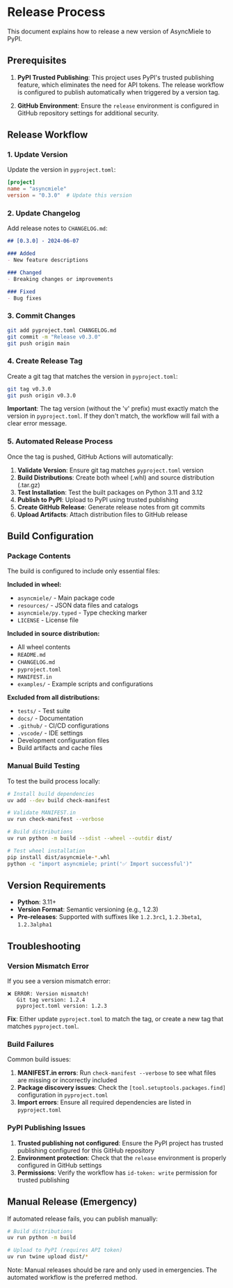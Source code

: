 # Release Process

This document explains how to release a new version of AsyncMiele to PyPI.

## Prerequisites

1. **PyPI Trusted Publishing**: This project uses PyPI's trusted publishing feature, which eliminates the need for API tokens. The release workflow is configured to publish automatically when triggered by a version tag.

2. **GitHub Environment**: Ensure the `release` environment is configured in GitHub repository settings for additional security.

## Release Workflow

### 1. Update Version

Update the version in `pyproject.toml`:

```toml
[project]
name = "asyncmiele"
version = "0.3.0"  # Update this version
```

### 2. Update Changelog

Add release notes to `CHANGELOG.md`:

```markdown
## [0.3.0] - 2024-06-07

### Added
- New feature descriptions

### Changed
- Breaking changes or improvements

### Fixed
- Bug fixes
```

### 3. Commit Changes

```bash
git add pyproject.toml CHANGELOG.md
git commit -m "Release v0.3.0"
git push origin main
```

### 4. Create Release Tag

Create a git tag that matches the version in `pyproject.toml`:

```bash
git tag v0.3.0
git push origin v0.3.0
```

**Important**: The tag version (without the 'v' prefix) must exactly match the version in `pyproject.toml`. If they don't match, the workflow will fail with a clear error message.

### 5. Automated Release Process

Once the tag is pushed, GitHub Actions will automatically:

1. **Validate Version**: Ensure git tag matches `pyproject.toml` version
2. **Build Distributions**: Create both wheel (.whl) and source distribution (.tar.gz)
3. **Test Installation**: Test the built packages on Python 3.11 and 3.12
4. **Publish to PyPI**: Upload to PyPI using trusted publishing
5. **Create GitHub Release**: Generate release notes from git commits
6. **Upload Artifacts**: Attach distribution files to GitHub release

## Build Configuration

### Package Contents

The build is configured to include only essential files:

**Included in wheel:**
- `asyncmiele/` - Main package code
- `resources/` - JSON data files and catalogs
- `asyncmiele/py.typed` - Type checking marker
- `LICENSE` - License file

**Included in source distribution:**
- All wheel contents
- `README.md`
- `CHANGELOG.md`
- `pyproject.toml`
- `MANIFEST.in`
- `examples/` - Example scripts and configurations

**Excluded from all distributions:**
- `tests/` - Test suite
- `docs/` - Documentation
- `.github/` - CI/CD configurations
- `.vscode/` - IDE settings
- Development configuration files
- Build artifacts and cache files

### Manual Build Testing

To test the build process locally:

```bash
# Install build dependencies
uv add --dev build check-manifest

# Validate MANIFEST.in
uv run check-manifest --verbose

# Build distributions
uv run python -m build --sdist --wheel --outdir dist/

# Test wheel installation
pip install dist/asyncmiele-*.whl
python -c "import asyncmiele; print('✅ Import successful')"
```

## Version Requirements

- **Python**: 3.11+
- **Version Format**: Semantic versioning (e.g., 1.2.3)
- **Pre-releases**: Supported with suffixes like `1.2.3rc1`, `1.2.3beta1`, `1.2.3alpha1`

## Troubleshooting

### Version Mismatch Error

If you see a version mismatch error:

```
❌ ERROR: Version mismatch!
   Git tag version: 1.2.4
   pyproject.toml version: 1.2.3
```

**Fix**: Either update `pyproject.toml` to match the tag, or create a new tag that matches `pyproject.toml`.

### Build Failures

Common build issues:

1. **MANIFEST.in errors**: Run `check-manifest --verbose` to see what files are missing or incorrectly included
2. **Package discovery issues**: Check the `[tool.setuptools.packages.find]` configuration in `pyproject.toml`
3. **Import errors**: Ensure all required dependencies are listed in `pyproject.toml`

### PyPI Publishing Issues

1. **Trusted publishing not configured**: Ensure the PyPI project has trusted publishing configured for this GitHub repository
2. **Environment protection**: Check that the `release` environment is properly configured in GitHub settings
3. **Permissions**: Verify the workflow has `id-token: write` permission for trusted publishing

## Manual Release (Emergency)

If automated release fails, you can publish manually:

```bash
# Build distributions
uv run python -m build

# Upload to PyPI (requires API token)
uv run twine upload dist/*
```

Note: Manual releases should be rare and only used in emergencies. The automated workflow is the preferred method. 